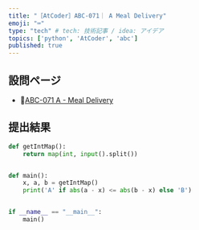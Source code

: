 ```yaml
---
title: "［AtCoder］ABC-071｜ A Meal Delivery"
emoji: "⌨️"
type: "tech" # tech: 技術記事 / idea: アイデア
topics: ['python', 'AtCoder', 'abc']
published: true
---
```


## 設問ページ

- 🔗[ABC-071 A - Meal Delivery](https://atcoder.jp/contests/abc071/tasks/abc071_a)

## 提出結果

```python
def getIntMap():
    return map(int, input().split())


def main():
    x, a, b = getIntMap()
    print('A' if abs(a - x) <= abs(b - x) else 'B')


if __name__ == "__main__":
    main()
```
